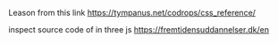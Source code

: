  Leason from this link
 https://tympanus.net/codrops/css_reference/

inspect source code of 
in three js 
https://fremtidensuddannelser.dk/en
